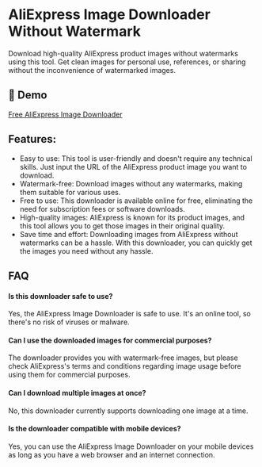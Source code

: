 # AliExpress Image Downloader Without Watermark

Download high-quality AliExpress product images without watermarks using this tool. Get clean images for personal use, references, or sharing without the inconvenience of watermarked images.

## 🔗 Demo
[Free AliExpress Image Downloader](https://imgpanda.com/aliexpress-image-downloader/)

## Features:

- Easy to use: This tool is user-friendly and doesn't require any technical skills. Just input the URL of the AliExpress product image you want to download.
- Watermark-free: Download images without any watermarks, making them suitable for various uses.
- Free to use: This downloader is available online for free, eliminating the need for subscription fees or software downloads.
- High-quality images: AliExpress is known for its product images, and this tool allows you to get those images in their original quality.
- Save time and effort: Downloading images from AliExpress without watermarks can be a hassle. With this downloader, you can quickly get the images you need without any hassle.

## FAQ

#### Is this downloader safe to use?

Yes, the AliExpress Image Downloader is safe to use. It's an online tool, so there's no risk of viruses or malware.

#### Can I use the downloaded images for commercial purposes?

The downloader provides you with watermark-free images, but please check AliExpress's terms and conditions regarding image usage before using them for commercial purposes.

#### Can I download multiple images at once?

No, this downloader currently supports downloading one image at a time.

#### Is the downloader compatible with mobile devices?

Yes, you can use the AliExpress Image Downloader on your mobile devices as long as you have a web browser and an internet connection.
